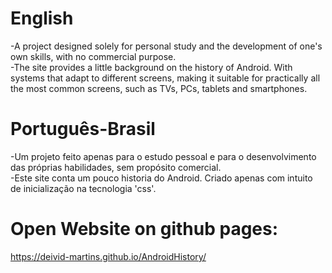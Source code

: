 # English
-A project designed solely for personal study and the development of one's own skills, with no commercial purpose.<br>
-The site provides a little background on the history of Android. With systems that adapt to different screens,
making it suitable for practically all the most common screens, such as TVs, PCs, tablets and smartphones.

# Português-Brasil
-Um projeto feito apenas para o estudo pessoal e para o desenvolvimento das próprias habilidades, sem propósito comercial.<br>
-Este site conta um pouco historia do Android. Criado apenas com intuito de inicialização na tecnologia 'css'.

# Open Website on github pages:
https://deivid-martins.github.io/AndroidHistory/
